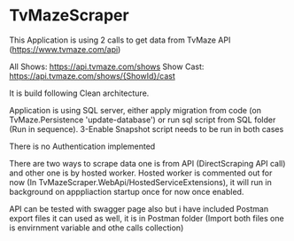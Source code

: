 # TvMazeScraper

This Application is using 2 calls to get data from TvMaze API (https://www.tvmaze.com/api)

All Shows: https://api.tvmaze.com/shows
Show Cast: https://api.tvmaze.com/shows/{ShowId}/cast

It is build following Clean architecture.

Application is using SQL server, either apply migration from code (on TvMaze.Persistence 'update-database') or run sql script from 
SQL folder (Run in sequence). 3-Enable Snapshot script needs to be run in both cases

There is no Authentication implemented

There are two ways to scrape data one is from API (DirectScraping API call) and other one is by hosted worker. 
Hosted worker is commented out for now (In TvMazeScraper.WebApi/HostedServiceExtensions), it will run in background on apppliaction startup once for now once enabled.

API can be tested with swagger page also but i have included Postman export files it can used as well, it is in Postman folder (Import both files one is envirnment variable and othe calls collection)
